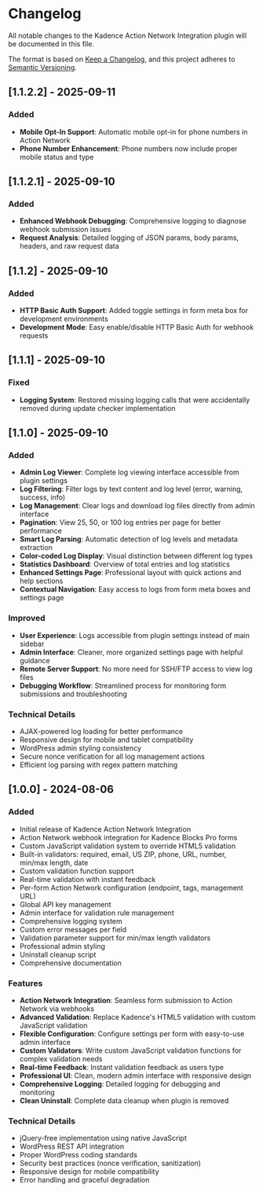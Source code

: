# Changelog

All notable changes to the Kadence Action Network Integration plugin will be documented in this file.

The format is based on [Keep a Changelog](https://keepachangelog.com/en/1.0.0/),
and this project adheres to [Semantic Versioning](https://semver.org/spec/v2.0.0.html).

## [1.1.2.2] - 2025-09-11

### Added
- **Mobile Opt-In Support**: Automatic mobile opt-in for phone numbers in Action Network
- **Phone Number Enhancement**: Phone numbers now include proper mobile status and type

## [1.1.2.1] - 2025-09-10

### Added
- **Enhanced Webhook Debugging**: Comprehensive logging to diagnose webhook submission issues
- **Request Analysis**: Detailed logging of JSON params, body params, headers, and raw request data

## [1.1.2] - 2025-09-10

### Added
- **HTTP Basic Auth Support**: Added toggle settings in form meta box for development environments
- **Development Mode**: Easy enable/disable HTTP Basic Auth for webhook requests

## [1.1.1] - 2025-09-10

### Fixed
- **Logging System**: Restored missing logging calls that were accidentally removed during update checker implementation

## [1.1.0] - 2025-09-10

### Added
- **Admin Log Viewer**: Complete log viewing interface accessible from plugin settings
- **Log Filtering**: Filter logs by text content and log level (error, warning, success, info)
- **Log Management**: Clear logs and download log files directly from admin interface
- **Pagination**: View 25, 50, or 100 log entries per page for better performance
- **Smart Log Parsing**: Automatic detection of log levels and metadata extraction
- **Color-coded Log Display**: Visual distinction between different log types
- **Statistics Dashboard**: Overview of total entries and log statistics
- **Enhanced Settings Page**: Professional layout with quick actions and help sections
- **Contextual Navigation**: Easy access to logs from form meta boxes and settings page

### Improved
- **User Experience**: Logs accessible from plugin settings instead of main sidebar
- **Admin Interface**: Cleaner, more organized settings page with helpful guidance
- **Remote Server Support**: No more need for SSH/FTP access to view log files
- **Debugging Workflow**: Streamlined process for monitoring form submissions and troubleshooting

### Technical Details
- AJAX-powered log loading for better performance
- Responsive design for mobile and tablet compatibility
- WordPress admin styling consistency
- Secure nonce verification for all log management actions
- Efficient log parsing with regex pattern matching

## [1.0.0] - 2024-08-06

### Added
- Initial release of Kadence Action Network Integration
- Action Network webhook integration for Kadence Blocks Pro forms
- Custom JavaScript validation system to override HTML5 validation
- Built-in validators: required, email, US ZIP, phone, URL, number, min/max length, date
- Custom validation function support
- Real-time validation with instant feedback
- Per-form Action Network configuration (endpoint, tags, management URL)
- Global API key management
- Admin interface for validation rule management
- Comprehensive logging system
- Custom error messages per field
- Validation parameter support for min/max length validators
- Professional admin styling
- Uninstall cleanup script
- Comprehensive documentation

### Features
- **Action Network Integration**: Seamless form submission to Action Network via webhooks
- **Advanced Validation**: Replace Kadence's HTML5 validation with custom JavaScript validation
- **Flexible Configuration**: Configure settings per form with easy-to-use admin interface
- **Custom Validators**: Write custom JavaScript validation functions for complex validation needs
- **Real-time Feedback**: Instant validation feedback as users type
- **Professional UI**: Clean, modern admin interface with responsive design
- **Comprehensive Logging**: Detailed logging for debugging and monitoring
- **Clean Uninstall**: Complete data cleanup when plugin is removed

### Technical Details
- jQuery-free implementation using native JavaScript
- WordPress REST API integration
- Proper WordPress coding standards
- Security best practices (nonce verification, sanitization)
- Responsive design for mobile compatibility
- Error handling and graceful degradation 